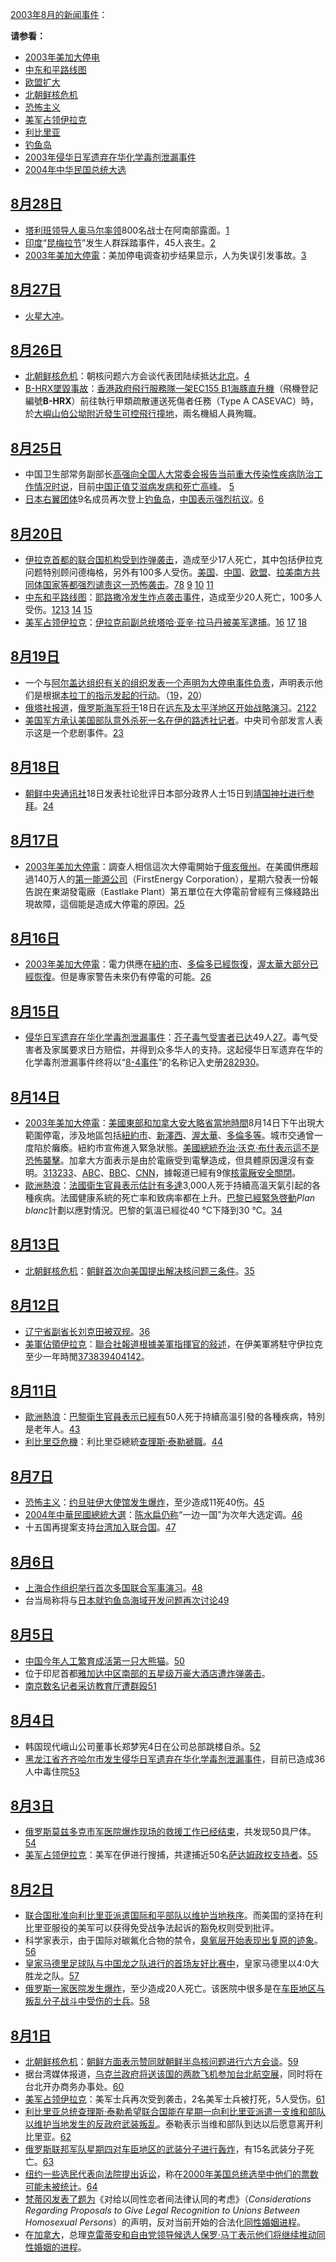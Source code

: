 [2003年](../Page/2003年.md "wikilink")[8月的新闻事件](../Page/8月.md "wikilink")：

**请参看：**

  - [2003年美加大停电](../Page/2003年美加大停电.md "wikilink")
  - [中东和平路线图](../Page/中东和平路线图.md "wikilink")
  - [欧盟扩大](../Page/欧盟.md "wikilink")
  - [北朝鲜核危机](../Page/北朝鲜核危机.md "wikilink")
  - [恐怖主义](../Page/恐怖主义.md "wikilink")
  - [美军占领伊拉克](../Page/美军占领伊拉克.md "wikilink")
  - [利比里亚](../Page/利比里亚.md "wikilink")
  - [钓鱼岛](../Page/钓鱼岛.md "wikilink")
  - [2003年侵华日军遗弃在华化学毒剂泄漏事件](../Page/2003年侵华日军遗弃在华化学毒剂泄漏事件.md "wikilink")
  - [2004年中华民国总统大选](../Page/2004年中华民国总统大选.md "wikilink")

## [8月28日](../Page/8月28日.md "wikilink")

  - [塔利班领导人](../Page/塔利班.md "wikilink")[奥马尔率领](../Page/奥马尔.md "wikilink")800名战士在阿南部露面。[1](http://www.chinanews.com.cn/n/2003-08-28/26/340331.html)
  - [印度](../Page/印度.md "wikilink")“[昆梅拉节](../Page/昆梅拉节.md "wikilink")”发生人群踩踏事件，45人丧生。[2](http://news.xinhuanet.com/world/2003-08/28/content_1051073.htm)
  - [2003年美加大停電](../Page/2003年美加大停電.md "wikilink")：美加停电调查初步结果显示，人为失误引发事故。[3](http://news.xinhuanet.com/world/2003-08/28/content_1050024.htm)

## [8月27日](../Page/8月27日.md "wikilink")

  - [火星大冲](../Page/火星大冲.md "wikilink")。

## [8月26日](../Page/8月26日.md "wikilink")

  - [北朝鲜核危机](../Page/北朝鲜核危机.md "wikilink")：朝核问题六方会谈代表团陆续抵达[北京](../Page/北京.md "wikilink")。[4](http://www.xinhuanet.com/newscenter/index.htm)
  - [B-HRX墜毀事故](../Page/B-HRX墜毀事故.md "wikilink")：[香港](../Page/香港.md "wikilink")[政府飛行服務隊一架](../Page/政府飛行服務隊.md "wikilink")[EC155
    B1海豚直升機](../Page/EC155_B1.md "wikilink")（飛機登記編號**B-HRX**）前往執行甲類疏散運送死傷者任務（Type
    A
    CASEVAC）時，於[大嶼山伯公坳附近發生](../Page/大嶼山.md "wikilink")[可控飛行撞地](../Page/可控飛行撞地.md "wikilink")，兩名機組人員殉職。

## [8月25日](../Page/8月25日.md "wikilink")

  - 中国卫生部常务副部长[高强向全国人大常委会报告当前重大传染性疾病防治工作情况时说](../Page/高强.md "wikilink")，目前[中国正值](../Page/中国.md "wikilink")[艾滋病发病和死亡高峰](../Page/艾滋病.md "wikilink")。
    [5](http://news.xinhuanet.com/newscenter/2003-08/25/content_1044257.htm)
  - [日本右翼团体](../Page/日本.md "wikilink")9名成员再次登上[钓鱼岛](../Page/钓鱼岛.md "wikilink")，[中国表示强烈抗议](../Page/中国.md "wikilink")。[6](http://news.xinhuanet.com/world/2003-08/25/content_1043429.htm)

## [8月20日](../Page/8月20日.md "wikilink")

  - [伊拉克首都的](../Page/伊拉克.md "wikilink")[联合国机构受到炸弹袭击](../Page/联合国.md "wikilink")，造成至少17人死亡，其中包括伊拉克问题特别顾问德梅格，另外有100多人受伤。[美国](../Page/美国.md "wikilink")、[中国](../Page/中国.md "wikilink")、[欧盟](../Page/欧盟.md "wikilink")、[拉美南方共同体国家等都强烈谴责这一](../Page/拉美南方共同体.md "wikilink")[恐怖袭击](../Page/恐怖主义.md "wikilink")。[7](http://www.msnbc.com/news/870749.asp?0cv=CA00)[8](http://news.xinhuanet.com/world/2003-08/20/content_1034443.htm)
    [9](http://news.bbc.co.uk/1/hi/world/middle_east/3163877.stm)
    [10](http://www.cbsnews.com/stories/2003/02/24/iraq/main541815.shtml)
    [11](http://www.usatoday.com/news/world/iraq/2003-08-19-iraq-unblast_x.htm)
  - [中东和平路线图](../Page/中东和平路线图.md "wikilink")：[耶路撒冷发生炸点袭击事件](../Page/耶路撒冷.md "wikilink")，造成至少20人死亡，100多人受伤。[12](http://news.xinhuanet.com/world/2003-08/20/content_1035425.htm)[13](http://www.reuters.com/newsArticle.jhtml?type=topNews&storyID=3302933)
    [14](https://web.archive.org/web/20030909171349/http://reuters.com/newsArticle.jhtml?type=topNews&storyID=3303310)
    [15](http://www.ctv.ca/servlet/ArticleNews/story/CTVNews/1061318328538_25///?hub=TopStories)
  - [美军占领伊拉克](../Page/美军占领伊拉克.md "wikilink")：[伊拉克前副总统](../Page/伊拉克.md "wikilink")[塔哈·亚辛·拉马丹被美军逮捕](../Page/塔哈·亚辛·拉马丹.md "wikilink")。[16](http://abcnews.go.com/wire/World/ap20030819_261.html)
    [17](http://www.cnn.com/2003/WORLD/meast/08/19/sprj.irq.main/index.html)
    [18](http://news.bbc.co.uk/1/hi/world/middle_east/3163219.stm)

## [8月19日](../Page/8月19日.md "wikilink")

  - 一个与[阿尔盖达组织有关的组织发表一个声明为](../Page/阿尔盖达组织.md "wikilink")[大停电事件负责](../Page/2003美加大停电.md "wikilink")，声明表示他们是根据[本拉丁的指示发起的行动](../Page/本拉丁.md "wikilink")。（[19](http://gandalf.ics.uci.edu/blog/2003/08/al_qaeda_claims_responsibility_for_power_blackout.html)，[20](http://english.daralhayat.com/arab_news/08-2003/Article-20030818-14bdd659-c0a8-01ed-0079-6e1c903b7552/story.html)）
  - [俄塔社报道](../Page/俄塔社.md "wikilink")，[俄罗斯](../Page/俄罗斯.md "wikilink")[海军将于](../Page/海军.md "wikilink")18日在[远东及](../Page/远东.md "wikilink")[太平洋地区开始](../Page/太平洋.md "wikilink")[战略演习](../Page/战略演习.md "wikilink")。[21](http://news.xinhuanet.com/world/2003-08/19/content_1033171.htm)[22](http://news.xinhuanet.com/world/2003-08/19/content_1032306.htm)
  - [美国军方承认美国部队意外杀死一名在](../Page/美国.md "wikilink")[伊的](../Page/伊拉克.md "wikilink")[路透社记者](../Page/路透社.md "wikilink")。中央司令部发言人表示这是一个悲剧事件。[23](https://web.archive.org/web/20030922083130/http://www.msnbc.com/news/951994.asp?0cv=CB10&cp1=1)

## [8月18日](../Page/8月18日.md "wikilink")

  - [朝鲜](../Page/朝鲜.md "wikilink")[中央通讯社](../Page/中央通讯社.md "wikilink")18日发表社论批评日本部分政界人士15日到[靖国神社进行参拜](../Page/靖国神社.md "wikilink")。[24](http://news.xinhuanet.com/world/2003-08/19/content_1032298.htm)

## [8月17日](../Page/8月17日.md "wikilink")

  - [2003年美加大停電](../Page/2003年美加大停電.md "wikilink")：調查人相信這次大停電開始于[俄亥俄州](../Page/俄亥俄州.md "wikilink")。在美國供應超過140万人的[第一能源公司](../Page/第一能源公司.md "wikilink")（FirstEnergy
    Corporation），星期六發表一份報告說在東湖發電廠（Eastlake
    Plant）第五單位在大停電前曾經有三條綫路出現故障，這個能是造成大停電的原因。[25](http://www.cnn.com/2003/US/08/17/power.outage/index.html)

## [8月16日](../Page/8月16日.md "wikilink")

  - [2003年美加大停電](../Page/2003年美加大停電.md "wikilink")：電力供應在[紐約市](../Page/紐約市.md "wikilink")、[多倫多已經恢復](../Page/多倫多.md "wikilink")，[渥太華大部分已經恢復](../Page/渥太華.md "wikilink")。但是專家警告未來仍有停電的可能。[26](http://www.statesman.com/asection/content/auto/epaper/editions/saturday/news_f3d37d90212c526210d1.html)

## [8月15日](../Page/8月15日.md "wikilink")

  - [侵华日军遗弃在华化学毒剂泄漏事件](../Page/侵华日军遗弃在华化学毒剂泄漏事件.md "wikilink")：[芥子毒气受害者已达](../Page/芥子毒气.md "wikilink")49人[27](http://news.sina.com.cn/c/2003-08-15/09201547679.shtml)。毒气受害者及家属要求日方赔偿，并得到众多华人的支持。这起侵华日军遗弃在华的化学毒剂泄漏事件终将以“[8-4事件](../Page/8-4事件.md "wikilink")”的名称记入史册[28](http://news.sina.com.cn/z/yperite/index.shtml)[29](http://news.xinhuanet.com/newscenter/2003-08/10/content_1018910.htm)[30](https://web.archive.org/web/20030812010906/http://news.163.com/editor/030810/030810_770509.html)。

## [8月14日](../Page/8月14日.md "wikilink")

  - [2003年美加大停電](../Page/2003年美加大停電.md "wikilink")：[美國東部和](../Page/美國.md "wikilink")[加拿大](../Page/加拿大.md "wikilink")[安大略省當地時間](../Page/安大略省.md "wikilink")8月14日下午出現大範圍停電，涉及地區包括[紐約市](../Page/紐約市.md "wikilink")、[新澤西](../Page/新澤西.md "wikilink")、[渥太華](../Page/渥太華.md "wikilink")、[多倫多等](../Page/多倫多.md "wikilink")。城市交通曾一度陷於癱瘓。紐約市宣佈進入緊急狀態。[美國總統](../Page/美國總統.md "wikilink")[乔治·沃克·布什表示這不是恐怖襲擊](../Page/乔治·沃克·布什.md "wikilink")。加拿大方面表示是由於電廠受到電擊造成，但具體原因還沒有查明。[31](http://www.sunspot.net/news/nationworld/bal-newyork0815,0,2936608.story?coll=bal-home-headlines)[32](http://www.washingtonpost.com/wp-dyn/articles/A59083-2003Aug14.html)[33](http://www.cjad.com/content/cjad_news/article.asp?id=n081461A)、[ABC](http://abcnews.go.com/sections/us/DailyNews/power_outage030814.html)、[BBC](http://news.bbc.co.uk/2/hi/americas/3152451.stm)、[CNN](http://www.cnn.com/2003/US/08/14/power.outage/index.html)，據報道已經有9傢[核電厰安全關閉](../Page/核電厰.md "wikilink")。
  - [歐洲熱浪](../Page/熱浪.md "wikilink")：[法國衛生官員表示估計有多達](../Page/法國.md "wikilink")3,000人死于持續高溫天氣引起的各種疾病。法國健康系統的死亡率和致病率都在上升。[巴黎已經緊急啓動](../Page/巴黎.md "wikilink")*Plan
    blanc*計劃以應對情況。巴黎的氣溫已經從40 °C下降到30 °C。[34](http://www.cbc.ca/stories/2003/08/14/heat_france030814)

## [8月13日](../Page/8月13日.md "wikilink")

  - [北朝鲜核危机](../Page/北朝鲜核危机.md "wikilink")：[朝鲜首次向](../Page/朝鲜.md "wikilink")[美国提出解决核问题三条件](../Page/美国.md "wikilink")。[35](http://www.phoenixtv.com/home/news/world/200308/13/96573.html)

## [8月12日](../Page/8月12日.md "wikilink")

  - [辽宁省副省长](../Page/辽宁省.md "wikilink")[刘克田被](../Page/刘克田.md "wikilink")[双规](../Page/双规.md "wikilink")。[36](http://www.phoenixtv.com/home/news/Inland/200308/13/96682.html)
  - [美軍佔領伊拉克](../Page/美軍佔領伊拉克.md "wikilink")：[聯合社報道根據美軍指揮官的敍述](../Page/聯合社.md "wikilink")，在伊美軍將駐守伊拉克至少一年時閒[37](http://www.dunnconnect.com/articles/2003/08/12/ap/Headlines/apnews126737-01.txt)[38](http://www.bismarcktribune.com/articles/2003/08/12/ap/Headlines/apnews126737-01.txt)[39](http://abcnews.go.com/wire/World/ap20030812_1015.html)[40](http://www.guardian.co.uk/worldlatest/story/0,1280,-3019115,00.html)[41](http://www.ajc.com/news/content/news/ap/ap_story.html/Intl/AP.V9307.AP-Iraq-US-Troops.html)[42](http://www.fredericksburg.com/News/apmethods/apstory?urlfeed=D7SSID000.xml)。

## [8月11日](../Page/8月11日.md "wikilink")

  - [歐洲熱浪](../Page/熱浪.md "wikilink")：[巴黎衛生官員表示已經有](../Page/巴黎.md "wikilink")50人死于持續高溫引發的各種疾病，特別是老年人。[43](https://web.archive.org/web/20030812223105/http://www.globeandmail.com/servlet/story/RTGAM.20030810.wheat0811/BNStory/International/)
  - [利比里亞危機](../Page/利比里亞危機.md "wikilink")：利比里亞總統[查理斯·泰勒褫職](../Page/查理斯·泰勒.md "wikilink")。[44](https://web.archive.org/web/20031011163314/http://www.globeandmail.com/servlet/story/RTGAM.20030811.wliber0811_4/BNStory/International/)

## [8月7日](../Page/8月7日.md "wikilink")

  - [恐怖主义](../Page/恐怖主义.md "wikilink")：[约旦驻伊](../Page/约旦.md "wikilink")[大使馆发生爆炸](../Page/大使馆.md "wikilink")，至少造成11死40伤。[45](http://www.phoenixtv.com/home/news/world/200308/07/93894.html)
  - [2004年中華民國總統大選](../Page/2004年中華民國總統大選.md "wikilink")：[陈水扁仍称](../Page/陈水扁.md "wikilink")“一边一国”为次年大选定调。[46](http://www.phoenixtv.com/home/news/taiwan/200308/07/93902.html)
  - 十五国再提案支持[台湾加入](../Page/台湾.md "wikilink")[联合国](../Page/联合国.md "wikilink")。[47](http://www.phoenixtv.com/home/news/taiwan/200308/07/93524.html)

## [8月6日](../Page/8月6日.md "wikilink")

  - [上海合作组织举行首次多国联合](../Page/上海合作组织.md "wikilink")[军事演习](../Page/军事演习.md "wikilink")。[48](http://news.xinhuanet.com/mil/2003-08/06/content_1012723.htm)
  - 台当局称将与[日本就](../Page/日本.md "wikilink")[钓鱼岛海域开发问题再次讨论](../Page/钓鱼岛.md "wikilink")[49](http://www.chinanews.com.cn/n/2003-08-06/26/332504.html)

## [8月5日](../Page/8月5日.md "wikilink")

  - [中国今年人工繁育成活第一只](../Page/中国.md "wikilink")[大熊猫](../Page/大熊猫.md "wikilink")。[50](http://news.xinhuanet.com/newscenter/2003-08/05/content_1010775.htm)
  - 位于印尼首都[雅加达中区南部的五星级万豪大酒店遭炸弹袭击](../Page/雅加达.md "wikilink")。
  - [南京数名](../Page/南京.md "wikilink")[记者采访教育厅遭群殴](../Page/记者.md "wikilink")[51](http://www.people.com.cn/GB/shehui/8217/29024/index.html)

## [8月4日](../Page/8月4日.md "wikilink")

  - 韩国现代峨山公司董事长郑梦宪4日在公司总部跳楼自杀。[52](http://news.xinhuanet.com/world/2003-08/04/content_1008614.htm)
  - [黑龙江省](../Page/黑龙江.md "wikilink")[齐齐哈尔市发生](../Page/齐齐哈尔.md "wikilink")[侵华日军遗弃在华化学毒剂泄漏事件](../Page/侵华日军遗弃在华化学毒剂泄漏事件.md "wikilink")，目前已造成36人中毒住院[53](http://news.xinhuanet.com/newscenter/2003-08/10/content_1018910.htm)

## [8月3日](../Page/8月3日.md "wikilink")

  - [俄罗斯](../Page/俄罗斯.md "wikilink")[莫兹多克市军医院爆炸现场的救援工作已经结束](../Page/莫兹多克市.md "wikilink")，共发现50具尸体。[54](http://news.xinhuanet.com/world/2003-08/03/content_1007648.htm)
  - [美军占领伊拉克](../Page/美军占领伊拉克.md "wikilink")：美军在伊进行搜捕，共逮捕近50名[萨达姆政权支持者](../Page/萨达姆.md "wikilink")。[55](http://news.xinhuanet.com/world/2003-08/04/content_1008038.htm)

## [8月2日](../Page/8月2日.md "wikilink")

  - [联合国批准向](../Page/联合国.md "wikilink")[利比里亚派遣国际和平部队以维护当地秩序](../Page/利比里亚.md "wikilink")。而美国的坚持在利比里亚服役的美军可以获得免受战争法起诉的豁免权则受到批评。
  - 科学家表示，由于国际对碳氟化合物的禁令，[臭氧层开始表现出复原的迹象](../Page/臭氧层.md "wikilink")。[56](https://web.archive.org/web/20030821054606/http://news.independent.co.uk/world/environment/story.jsp?story=429802)
  - [皇家马德里足球队与中国龙之队进行的首场友好比赛中](../Page/皇家马德里.md "wikilink")，皇家马德里以4:0大胜龙之队。[57](http://news.xinhuanet.com/world/2003-08/04/content_1008604.htm)
  - [俄罗斯一家医院发生爆炸](../Page/俄罗斯.md "wikilink")，至少造成20人死亡。该医院中很多是在[车臣地区与叛乱分子战斗中受伤的士兵](../Page/车臣.md "wikilink")。[58](http://news.xinhuanet.com/world/2003-08/02/content_1006331.htm)

## [8月1日](../Page/8月1日.md "wikilink")

  - [北朝鲜核危机](../Page/北朝鲜核危机.md "wikilink")：[朝鲜方面表示赞同就](../Page/朝鲜.md "wikilink")[朝鲜半岛核问题进行六方会谈](../Page/朝鲜半岛.md "wikilink")。[59](http://news.xinhuanet.com/world/2003-07/31/content_1004278.htm)
  - 据台湾媒体报道，[乌克兰政府将送该国的两款飞机参加台北航空展](../Page/乌克兰.md "wikilink")，同时将在台北开办商务办事处。[60](http://www.phoenixtv.com/home/news/taiwan/200308/01/91819.html)
  - [美军占领伊拉克](../Page/美军占领伊拉克.md "wikilink")：美军士兵再次受到袭击，2名美军士兵被打死，5人受伤。[61](http://www.phoenixtv.com/home/news/world/200308/01/91594.html)
  - [利比里亚总统](../Page/利比里亚.md "wikilink")[查理斯·泰勒希望](../Page/查理斯·泰勒.md "wikilink")[联合国能在星期一向利比里亚派遣一支](../Page/联合国.md "wikilink")[维和部队以维护当地发生的反政府武装叛乱](../Page/维和部队.md "wikilink")。泰勒表示当维和部队到达以后愿意离开利比里亚。[62](http://www.phoenixtv.com/home/news/world/200308/01/91581.html)
  - [俄罗斯联邦军队星期四对](../Page/俄罗斯.md "wikilink")[车臣地区的武装分子进行轰炸](../Page/车臣.md "wikilink")，有15名武装分子死亡。[63](http://www.phoenixtv.com/home/news/world/200308/01/91775.html)
  - [纽约一些选民代表向法院提出诉讼](../Page/纽约.md "wikilink")，称在[2000年美国总统选举中他们的票数可能未被统计](../Page/2000年美国总统选举.md "wikilink")。[64](http://www.phoenixtv.com/home/news/world/200308/01/91791.html)
  - [梵蒂冈发表了题为](../Page/梵蒂冈.md "wikilink")《对给以同性恋者间法律认同的考虑》（*Considerations
    Regarding Proposals to Give Legal Recognition to Unions Between
    Homosexual
    Persons*）的声明，反对当前开始的合法化[同性婚姻进程](../Page/同性婚姻.md "wikilink")。
  - 在[加拿大](../Page/加拿大.md "wikilink")，总理[克雷蒂安和自由党领导候选人](../Page/克雷蒂安.md "wikilink")[保罗·马丁表示他们将继续推动](../Page/保罗·马丁.md "wikilink")[同性婚姻的进程](../Page/同性婚姻.md "wikilink")。
